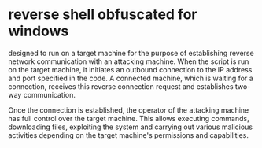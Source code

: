 # reverse shell obfuscated for windows

designed to run on a target machine for the purpose of establishing reverse network communication with an attacking machine. When the script is run on the target machine, it initiates an outbound connection to the IP address and port specified in the code. A connected machine, which is waiting for a connection, receives this reverse connection request and establishes two-way communication.

Once the connection is established, the operator of the attacking machine has full control over the target machine. This allows executing commands, downloading files, exploiting the system and carrying out various malicious activities depending on the target machine's permissions and capabilities.
